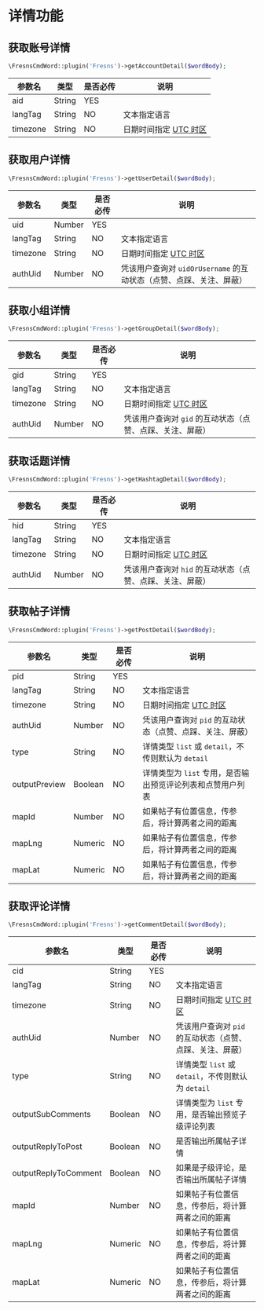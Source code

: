 # 详情功能

## 获取账号详情

```php
\FresnsCmdWord::plugin('Fresns')->getAccountDetail($wordBody);
```
| 参数名 | 类型 | 是否必传 | 说明 |
| --- | --- | --- | --- |
| aid | String | YES |  |
| langTag | String | NO | 文本指定语言 |
| timezone | String | NO | 日期时间指定 [UTC 时区](../../database/dictionary/timezone.md) |

## 获取用户详情

```php
\FresnsCmdWord::plugin('Fresns')->getUserDetail($wordBody);
```
| 参数名 | 类型 | 是否必传 | 说明 |
| --- | --- | --- | --- |
| uid | Number | YES |  |
| langTag | String | NO | 文本指定语言 |
| timezone | String | NO | 日期时间指定 [UTC 时区](../../database/dictionary/timezone.md) |
| authUid | Number | NO | 凭该用户查询对 `uidOrUsername` 的互动状态（点赞、点踩、关注、屏蔽） |

## 获取小组详情

```php
\FresnsCmdWord::plugin('Fresns')->getGroupDetail($wordBody);
```
| 参数名 | 类型 | 是否必传 | 说明 |
| --- | --- | --- | --- |
| gid | String | YES |  |
| langTag | String | NO | 文本指定语言 |
| timezone | String | NO | 日期时间指定 [UTC 时区](../../database/dictionary/timezone.md) |
| authUid | Number | NO | 凭该用户查询对 `gid` 的互动状态（点赞、点踩、关注、屏蔽） |

## 获取话题详情

```php
\FresnsCmdWord::plugin('Fresns')->getHashtagDetail($wordBody);
```
| 参数名 | 类型 | 是否必传 | 说明 |
| --- | --- | --- | --- |
| hid | String | YES |  |
| langTag | String | NO | 文本指定语言 |
| timezone | String | NO | 日期时间指定 [UTC 时区](../../database/dictionary/timezone.md) |
| authUid | Number | NO | 凭该用户查询对 `hid` 的互动状态（点赞、点踩、关注、屏蔽） |

## 获取帖子详情

```php
\FresnsCmdWord::plugin('Fresns')->getPostDetail($wordBody);
```
| 参数名 | 类型 | 是否必传 | 说明 |
| --- | --- | --- | --- |
| pid | String | YES |  |
| langTag | String | NO | 文本指定语言 |
| timezone | String | NO | 日期时间指定 [UTC 时区](../../database/dictionary/timezone.md) |
| authUid | Number | NO | 凭该用户查询对 `pid` 的互动状态（点赞、点踩、关注、屏蔽） |
| type | String | NO | 详情类型 `list` 或 `detail`，不传则默认为 `detail` |
| outputPreview | Boolean | NO | 详情类型为 `list` 专用，是否输出预览评论列表和点赞用户列表 |
| mapId | Number | NO | 如果帖子有位置信息，传参后，将计算两者之间的距离 |
| mapLng | Numeric | NO | 如果帖子有位置信息，传参后，将计算两者之间的距离 |
| mapLat | Numeric | NO | 如果帖子有位置信息，传参后，将计算两者之间的距离 |

## 获取评论详情

```php
\FresnsCmdWord::plugin('Fresns')->getCommentDetail($wordBody);
```
| 参数名 | 类型 | 是否必传 | 说明 |
| --- | --- | --- | --- |
| cid | String | YES |  |
| langTag | String | NO | 文本指定语言 |
| timezone | String | NO | 日期时间指定 [UTC 时区](../../database/dictionary/timezone.md) |
| authUid | Number | NO | 凭该用户查询对 `pid` 的互动状态（点赞、点踩、关注、屏蔽） |
| type | String | NO | 详情类型 `list` 或 `detail`，不传则默认为 `detail` |
| outputSubComments | Boolean | NO | 详情类型为 `list` 专用，是否输出预览子级评论列表 |
| outputReplyToPost | Boolean | NO | 是否输出所属帖子详情 |
| outputReplyToComment | Boolean | NO | 如果是子级评论，是否输出所属帖子详情 |
| mapId | Number | NO | 如果帖子有位置信息，传参后，将计算两者之间的距离 |
| mapLng | Numeric | NO | 如果帖子有位置信息，传参后，将计算两者之间的距离 |
| mapLat | Numeric | NO | 如果帖子有位置信息，传参后，将计算两者之间的距离 |
